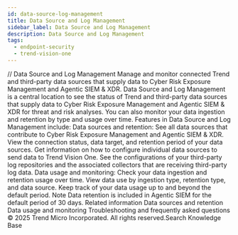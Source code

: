 ```yaml
---
id: data-source-log-management
title: Data Source and Log Management
sidebar_label: Data Source and Log Management
description: Data Source and Log Management
tags:
  - endpoint-security
  - trend-vision-one
---
```


/*<![CDATA[*/ $('#title').html($('meta[name=map-description]').attr('content')); /*]]>*/ Data Source and Log Management Manage and monitor connected Trend and third-party data sources that supply data to Cyber Risk Exposure Management and Agentic SIEM & XDR. Data Source and Log Management is a central location to see the status of Trend and third-party data sources that supply data to Cyber Risk Exposure Management and Agentic SIEM & XDR for threat and risk analyses. You can also monitor your data ingestion and retention by type and usage over time. Features in Data Source and Log Management include: Data sources and retention: See all data sources that contribute to Cyber Risk Exposure Management and Agentic SIEM & XDR. View the connection status, data target, and retention period of your data sources. Get information on how to configure individual data sources to send data to Trend Vision One. See the configurations of your third-party log repositories and the associated collectors that are receiving third-party log data. Data usage and monitoring: Check your data ingestion and retention usage over time. View data use by ingestion type, retention type, and data source. Keep track of your data usage up to and beyond the default period. Note Data retention is included in Agentic SIEM for the default period of 30 days. Related information Data sources and retention Data usage and monitoring Troubleshooting and frequently asked questions © 2025 Trend Micro Incorporated. All rights reserved.Search Knowledge Base